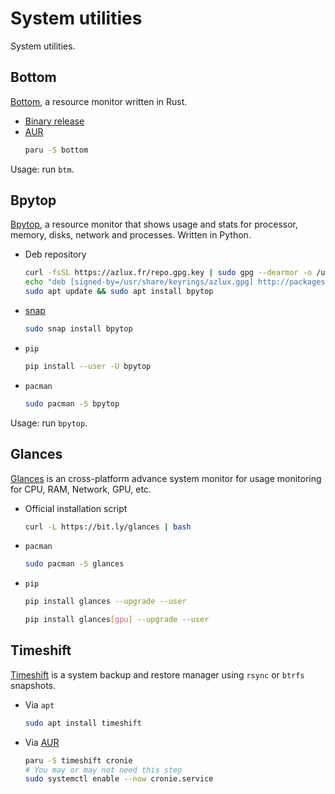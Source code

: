 # System utilities


System utilities.

<!--more-->

## Bottom

[Bottom](https://github.com/clementtsang/bottom), a resource monitor written in Rust.

- [Binary release](https://github.com/ClementTsang/bottom/releases)
- [AUR](https://aur.archlinux.org/packages/bottom/)
  ```bash
  paru -S bottom
  ```

Usage: run `btm`.

## Bpytop

[Bpytop](https://github.com/aristocratos/bpytop), a resource monitor that shows usage and stats for processor, memory, disks, network and processes. Written in Python.

- Deb repository
  ```bash
  curl -fsSL https://azlux.fr/repo.gpg.key | sudo gpg --dearmor -o /usr/share/keyrings/azlux.gpg
  echo "deb [signed-by=/usr/share/keyrings/azlux.gpg] http://packages.azlux.fr/debian/ buster main" | sudo tee /etc/apt/sources.list.d/azlux.list > /dev/null
  sudo apt update && sudo apt install bpytop
  ```
- [snap](https://snapcraft.io/bpytop)
  ```bash
  sudo snap install bpytop
  ```
- `pip`
  ```bash
  pip install --user -U bpytop
  ```
- `pacman`
  ```bash
  sudo pacman -S bpytop
  ```

Usage: run `bpytop`.


## Glances

[Glances](https://nicolargo.github.io/glances/) is an cross-platform advance system monitor for usage monitoring for CPU, RAM, Network, GPU, etc.

- Official installation script
  ```bash
  curl -L https://bit.ly/glances | bash
  ```
- `pacman`
  ```bash
  sudo pacman -S glances
  ```
- `pip`
  ```bash
  pip install glances --upgrade --user

  pip install glances[gpu] --upgrade --user
  ```

## Timeshift

[Timeshift](https://github.com/teejee2008/timeshift) is a system backup and restore manager using `rsync` or `btrfs` snapshots.

- Via `apt`
  ```bash
  sudo apt install timeshift
  ```
- Via [AUR](https://aur.archlinux.org/packages/timeshift/)
  ```bash
  paru -S timeshift cronie
  # You may or may not need this step
  sudo systemctl enable --now cronie.service
  ```

